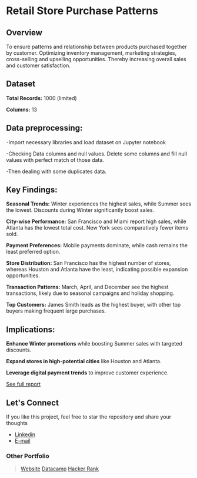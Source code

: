 # Retail Store Purchase Patterns

## Overview

 To ensure patterns and relationship between products purchased together by 
customer. Optimizing inventory management, marketing strategies, cross-selling and upselling 
opportunities. Thereby increasing overall sales and customer satisfaction.

## Dataset

**Total Records:** 1000 (limited)

**Columns:** 13

## Data preprocessing:

-Import necessary libraries and load dataset on Jupyter notebook 

-Checking Data columns and null values. Delete some columns and fill null values with perfect 
match of those data. 

-Then dealing with some duplicates data.

## Key Findings:

**Seasonal Trends:** Winter experiences the highest sales, while Summer sees the lowest. Discounts during Winter significantly boost sales.

**City-wise Performance:** San Francisco and Miami report high sales, while Atlanta has the lowest total cost. New York sees comparatively fewer items sold.

**Payment Preferences:** Mobile payments dominate, while cash remains the least preferred option.

**Store Distribution:** San Francisco has the highest number of stores, whereas Houston and Atlanta have the least, indicating possible expansion opportunities.

**Transaction Patterns:** March, April, and December see the highest transactions, likely due to seasonal campaigns and holiday shopping.

**Top Customers:** James Smith leads as the highest buyer, with other top buyers making frequent large purchases.


## Implications:

**Enhance Winter promotions** while boosting Summer sales with targeted discounts.

**Expand stores in high-potential cities** like Houston and Atlanta.

**Leverage digital payment trends** to improve customer experience.

[See full report](https://github.com/sakibahmed-da/customer_purchase_pattern/blob/main/retail%20store.pdf)

## Let's Connect
If you like this project, feel free to  star the repository and share your thoughts

- [Linkedin](https://www.linkedin.com/in/sakib07q/)
- [E-mail](ahmedsakib540@gmail.com)

### Other Portfolio

> [Website](https://sakibda.wixsite.com/sakib-ahmed)
> [Datacamp](https://www.datacamp.com/portfolio/sakib007)
> [Hacker Rank](https://www.hackerrank.com/profile/ahmedsakib540)
